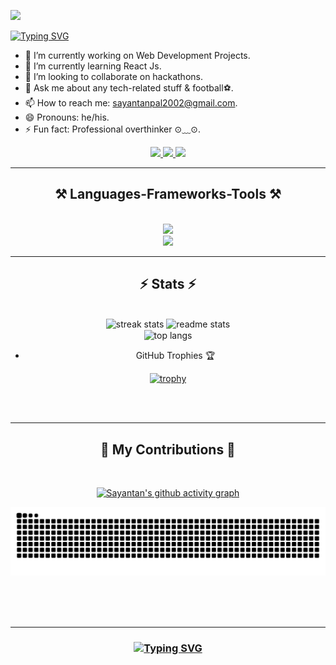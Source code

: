 ![](https://komarev.com/ghpvc/?username=sayantan135)


[![Typing SVG](https://readme-typing-svg.demolab.com?font=Noto+Sans&weight=700&size=29&pause=1000&color=FFFFFF&center=true&width=435&lines=Hi%2C+I+am+Sayantan+Pal)](https://git.io/typing-svg)
<br/>

- 🔭 I’m currently working on Web Development Projects.
- 🌱 I’m currently learning React Js.
- 👯 I’m looking to collaborate on hackathons.
- 💬 Ask me about any tech-related stuff & football⚽.
- 📫 How to reach me: sayantanpal2002@gmail.com.
- 😄 Pronouns: he/his.
- ⚡ Fun fact: Professional overthinker ⊙⁠﹏⁠⊙.

 
<div align="center"> 
  <a href="mailto:sayantanpal2002@gmail.com">
    <img src="https://img.shields.io/badge/Gmail-333333?style=for-the-badge&logo=gmail&logoColor=red" />
  </a>
  <a href="https://linkedin.com/in/sayantan-pal-2787511b8" target="_blank">
    <img src="https://img.shields.io/badge/LinkedIn-0077B5?style=for-the-badge&logo=linkedin&logoColor=white" target="_blank" />
  </a>
  <a href="https://sayantanpal.vercel.app" target="_blank">
     <img src="https://img.shields.io/badge/Portfolio-FF5722?style=for-the-badge&logo=todoist&logoColor=white" target="_blank" /> <!-- sqlite, safari, google-chrome are other good icon options -->
  </a>
</div>
 <hr/>
 <h2 align="center">⚒️ Languages-Frameworks-Tools ⚒️</h2>
<br/>
<div align="center">
    <img src="https://skillicons.dev/icons?i=nodejs,github,python,javascript,express,firebase,mongodb,c,java" /><br>
    <img src="https://skillicons.dev/icons?i=react,r,bootstrap,mui,mysql,flask,html,css,vscode,figma,git" />
</div>

<hr/>

<h2 align="center">⚡ Stats ⚡</h2>
<br>
<div align=center>
  <img width=390 src="https://streak-stats.demolab.com/?user=sayantan135&count_private=true&theme=react&border_radius=10" alt="streak stats"/>
  <img width=390 src="https://github-readme-stats-salesp07.vercel.app/api?username=sayantan135&count_private=true&show_icons=true&theme=react&rank_icon=github&border_radius=10" alt="readme stats" />
  <br/>
  <img width=325 align="center" src="https://github-readme-stats-salesp07.vercel.app/api/top-langs/?username=sayantan135&hide=HTML&langs_count=8&layout=compact&theme=react&border_radius=10&size_weight=0.5&count_weight=0.5&exclude_repo=github-readme-stats" alt="top langs" />
  
 - GitHub Trophies 🏆
 
 [![trophy](https://github-profile-trophy.vercel.app/?username=sayantan135&theme=darkhub)](https://github.com/ryo-ma/github-profile-trophy)
</div>

<br/><br/>
<hr/>
<div align="center">
  <h2>🐍 My Contributions 🐍</h2>
  <br>

[![Sayantan's github activity graph](https://github-readme-activity-graph.vercel.app/graph?username=sayantan135&bg_color=0e1116&color=e3cfe0&line=39b337&point=124f29&area=true&hide_border=true)](https://github.com/ashutosh00710/github-readme-activity-graph)
  
![snake svg](https://github.com/sayantan135/sayantan135/blob/output/github-contribution-grid-snake.svg)

 <br/><br/><br/>
</div>

<hr/>

<h3 align="center">
 
[![Typing SVG](https://readme-typing-svg.demolab.com?font=Noto+Sans&weight=200&size=29&pause=1000&color=FFFFFF&center=true&width=435&lines=Thanks+for+visiting+%E2%9C%8C%EF%B8%8F;Message+me+on+LinkedIn+%F0%9F%98%8A;Always+open+to+Collab++%F0%9F%A4%9D)](https://git.io/typing-svg)
</h3>
<br/>
